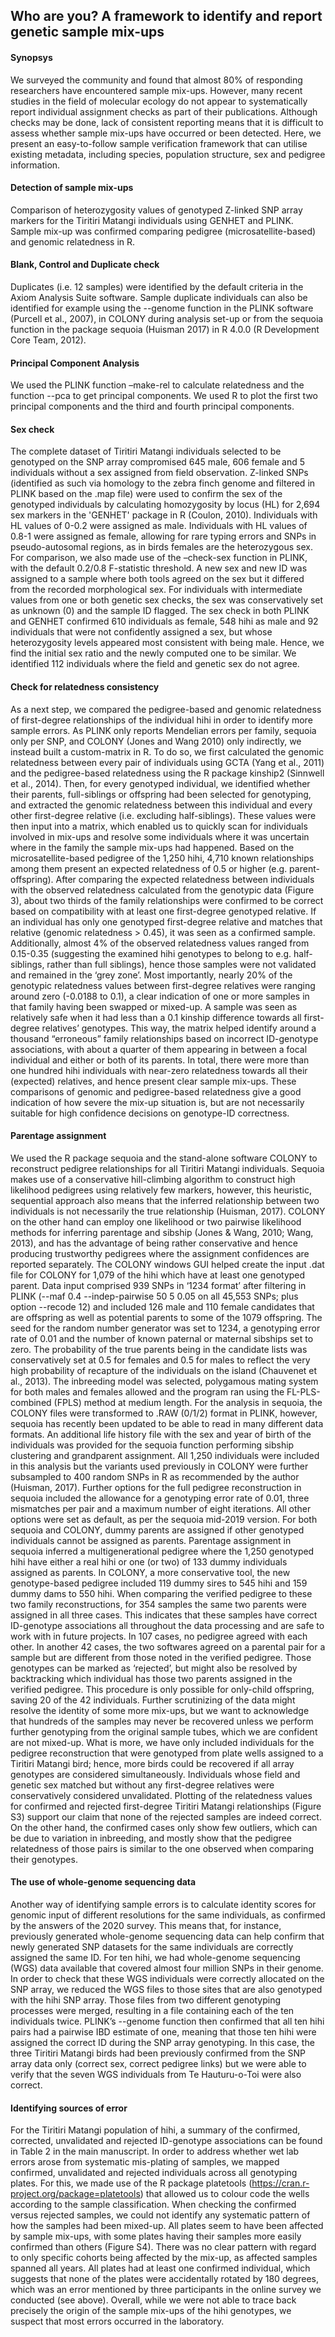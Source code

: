 ## Who are you? A framework to identify and report genetic sample mix-ups

#### Synopsys
We surveyed the community and found that almost 80% of responding researchers have encountered sample mix-ups. However, many recent studies in the field of molecular ecology do not appear to systematically report individual assignment checks as part of their publications. Although checks may be done, lack of consistent reporting means that it is difficult to assess whether sample mix-ups have occurred or been detected. Here, we present an easy-to-follow sample verification framework that can utilise existing metadata, including species, population structure, sex and pedigree information.

#### Detection of sample mix-ups
Comparison of heterozygosity values of genotyped Z-linked SNP array markers for the Tiritiri Matangi individuals using GENHET and PLINK. Sample mix-up was confirmed comparing pedigree (microsatellite-based) and genomic relatedness in R.

#### Blank, Control and Duplicate check
Duplicates (i.e. 12 samples) were identified by the default criteria in the Axiom Analysis Suite software. Sample duplicate individuals can also be identified for example using the --genome function in the PLINK software (Purcell et al., 2007), in COLONY during analysis set-up or from the sequoia function in the package sequoia (Huisman 2017) in R 4.0.0 (R Development Core Team, 2012).

#### Principal Component Analysis 
We used the PLINK function –make-rel to calculate relatedness and the function --pca to get principal components. We used R to plot the first two principal components and the third and fourth principal components.

#### Sex check
The complete dataset of Tiritiri Matangi individuals selected to be genotyped on the SNP array compromised 645 male, 606 female and 5 individuals without a sex assigned from field observation.
Z-linked SNPs (identified as such via homology to the zebra finch genome and filtered in PLINK based on the .map file) were used to confirm the sex of the genotyped individuals by calculating homozygosity by locus (HL) for 2,694 sex markers in the 'GENHET' package in R (Coulon, 2010). Individuals with HL values of 0-0.2 were
assigned as male. Individuals with HL values of 0.8-1 were assigned as female, allowing for rare typing errors and SNPs in pseudo-autosomal regions, as in birds females are the heterozygous sex. For comparison, we also made use of the –check-sex function in PLINK, with the default 0.2/0.8 F-statistic threshold. A new sex and new ID was assigned to a sample where both tools agreed on the sex but it differed from the recorded morphological sex. For individuals with intermediate values from one or both genetic sex checks, the sex was conservatively set as unknown (0) and the sample ID flagged.
The sex check in both PLINK and GENHET confirmed 610 individuals as female, 548 hihi as male and 92 individuals that were not confidently assigned a sex, but whose heterozygosity levels appeared most consistent with being male. Hence, we find the initial sex ratio and the newly computed one to be similar. We identified 112 individuals where the field and genetic sex do not agree.

#### Check for relatedness consistency 
As a next step, we compared the pedigree-based and genomic relatedness of first-degree relationships of the individual hihi in order to identify more sample errors. As PLINK only reports Mendelian errors per family, sequoia only per SNP, and COLONY (Jones and Wang 2010) only indirectly, we instead built a custom-matrix in R. To do so, we first calculated the genomic relatedness between every pair of individuals using GCTA (Yang et al., 2011) and the pedigree-based relatedness using the R package kinship2 (Sinnwell et al., 2014). Then, for every genotyped individual, we identified whether their parents, full-siblings or offspring had been selected for genotyping, and extracted the genomic relatedness between this individual and every other first-degree relative (i.e. excluding half-siblings). These values were then input into a matrix, which enabled us to quickly scan for individuals involved in mix-ups and resolve some individuals where it was uncertain where in the family the sample mix-ups had happened. Based on the microsatellite-based pedigree of the 1,250 hihi, 4,710 known relationships among them present an expected relatedness of 0.5 or higher (e.g. parent-offspring). After comparing the expected relatedness between individuals with the observed relatedness calculated from the genotypic data (Figure 3), about two thirds of the family relationships were confirmed to be correct based on compatibility with at least one first-degree genotyped relative. If an individual has only one genotyped first-degree relative and matches that relative (genomic relatedness > 0.45), it was seen as a confirmed sample. Additionally, almost 4% of the observed relatedness values ranged from 0.15-0.35 (suggesting the examined hihi genotypes to belong to e.g. half-siblings, rather than full siblings), hence those samples were not validated and remained in the ‘grey zone’. Most importantly, nearly 20% of the genotypic relatedness values between first-degree relatives were ranging around zero (-0.0188 to 0.1), a clear indication of one or more samples in that family having been swapped or mixed-up. A sample was seen as relatively safe when it had less than a 0.1 kinship difference towards all first-degree relatives’ genotypes.
This way, the matrix helped identify around a thousand “erroneous” family relationships based on incorrect ID-genotype associations, with about a quarter of
them appearing in between a focal individual and either or both of its parents. In total, there were more than one hundred hihi individuals with near-zero relatedness towards all their (expected) relatives, and hence present clear sample mix-ups. These comparisons of genomic and pedigree-based relatedness give a good indication of how severe the mix-up situation is, but are not necessarily suitable for high confidence decisions on genotype-ID correctness.

#### Parentage assignment 
We used the R package sequoia and the stand-alone software COLONY to reconstruct pedigree relationships for all Tiritiri Matangi individuals. Sequoia makes use of a conservative hill-climbing algorithm to construct high likelihood pedigrees using relatively few markers, however, this heuristic, sequential approach also means that the inferred relationship between two individuals is not necessarily the true relationship (Huisman, 2017). COLONY on the other hand can employ one likelihood or two pairwise likelihood methods for inferring parentage and sibship (Jones & Wang, 2010; Wang, 2013), and has the advantage of being rather conservative and hence producing trustworthy pedigrees where the assignment confidences are reported separately.
The COLONY windows GUI helped create the input .dat file for COLONY for 1,079 of the hihi which have at least one genotyped parent. Data input comprised 939 SNPs in ‘1234 format’ after filtering in PLINK (--maf 0.4 --indep-pairwise 50 5 0.05 on all 45,553 SNPs; plus option --recode 12) and included 126 male and 110 female candidates that are offspring as well as potential parents to some of the 1079 offspring. The seed for the random number generator was set to 1234, a genotyping error rate of 0.01 and the number of known paternal or maternal sibships set to zero. The probability of the true parents being in the candidate lists was conservatively set at 0.5 for females and 0.5 for males to reflect the very high probability of recapture of the individuals on the island (Chauvenet et al., 2013). The inbreeding model was selected, polygamous mating system for both males and females allowed and the program ran using the FL-PLS-combined (FPLS) method at medium length.
For the analysis in sequoia, the COLONY files were transformed to .RAW (0/1/2) format in PLINK, however, sequoia has recently been updated to be able to read in many different data formats. An additional life history file with the sex and year of birth of the individuals was provided for the sequoia function performing sibship clustering and grandparent assignment. All 1,250 individuals were included in this analysis but the variants used previously in COLONY were further subsampled to 400 random SNPs in R as recommended by the author (Huisman, 2017). Further options for the full pedigree reconstruction in sequoia included the allowance for a genotyping error rate of 0.01, three mismatches per pair and a maximum number of eight iterations. All other options were set as default, as per the sequoia mid-2019 version.
For both sequoia and COLONY, dummy parents are assigned if other genotyped individuals cannot be assigned as parents. Parentage assignment in sequoia inferred a multigenerational pedigree where the 1,250 genotyped hihi have either a real hihi or
one (or two) of 133 dummy individuals assigned as parents. In COLONY, a more conservative tool, the new genotype-based pedigree included 119 dummy sires to 545 hihi and 159 dummy dams to 550 hihi. When comparing the verified pedigree to these two family reconstructions, for 354 samples the same two parents were assigned in all three cases. This indicates that these samples have correct ID-genotype associations all throughout the data processing and are safe to work with in future projects. In 107 cases, no pedigree agreed with each other. In another 42 cases, the two softwares agreed on a parental pair for a sample but are different from those noted in the verified pedigree. Those genotypes can be marked as ‘rejected’, but might also be resolved by backtracking which individual has those two parents assigned in the verified pedigree. This procedure is only possible for only-child offspring, saving 20 of the 42 individuals.
Further scrutinizing of the data might resolve the identity of some more mix-ups, but we want to acknowledge that hundreds of the samples may never be recovered unless we perform further genotyping from the original sample tubes, which we are confident are not mixed-up. What is more, we have only included individuals for the pedigree reconstruction that were genotyped from plate wells assigned to a Tiritiri Matangi bird; hence, more birds could be recovered if all array genotypes are considered simultaneously. Individuals whose field and genetic sex matched but without any first-degree relatives were conservatively considered unvalidated. Plotting of the relatedness values for confirmed and rejected first-degree Tiritiri Matangi relationships (Figure S3) support our claim that none of the rejected samples are indeed correct. On the other hand, the confirmed cases only show few outliers, which can be due to variation in inbreeding, and mostly show that the pedigree relatedness of those pairs is similar to the one observed when comparing their genotypes.

#### The use of whole-genome sequencing data
Another way of identifying sample errors is to calculate identity scores for genomic input of different resolutions for the same individuals, as confirmed by the answers of the 2020 survey. This means that, for instance, previously generated whole-genome sequencing data can help confirm that newly generated SNP datasets for the same individuals are correctly assigned the same ID. For ten hihi, we had whole-genome sequencing (WGS) data available that covered almost four million SNPs in their genome. In order to check that these WGS individuals were correctly allocated on the SNP array, we reduced the WGS files to those sites that are also genotyped with the hihi SNP array. Those files from two different genotyping processes were merged, resulting in a file containing each of the ten individuals twice. PLINK’s --genome function then confirmed that all ten hihi pairs had a pairwise IBD estimate of one, meaning that those ten hihi were assigned the correct ID during the SNP array genotyping. In this case, the three Tiritiri Matangi birds had been previously confirmed from the SNP array data only (correct sex, correct pedigree links) but we were able to verify that the seven WGS individuals from Te Hauturu-o-Toi were also correct.

#### Identifying sources of error 
For the Tiritiri Matangi population of hihi, a summary of the confirmed, corrected, unvalidated and rejected ID-genotype associations can be found in Table 2 in the main manuscript. In order to address whether wet lab errors arose from systematic mis-plating of samples, we mapped confirmed, unvalidated and rejected individuals across all genotyping plates. For this, we made use of the R package platetools (https://cran.r-project.org/package=platetools) that allowed us to colour code the wells according to the sample classification. When checking the confirmed versus rejected samples, we could not identify any systematic pattern of how the samples had been mixed-up. All plates seem to have been affected by sample mix-ups, with some plates having their samples more easily confirmed than others (Figure S4). There was no clear pattern with regard to only specific cohorts being affected by the mix-up, as affected samples spanned all years. All plates had at least one confirmed individual, which suggests that none of the plates were accidentally rotated by 180 degrees, which was an error mentioned by three participants in the online survey we conducted (see above).
Overall, while we were not able to trace back precisely the origin of the sample mix-ups of the hihi genotypes, we suspect that most errors occurred in the laboratory.
